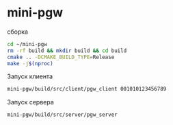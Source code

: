 # mini-pgw


сборка
```bash
cd ~/mini-pgw
rm -rf build && mkdir build && cd build
cmake .. -DCMAKE_BUILD_TYPE=Release
make -j$(nproc)
```

Запуск клиента 
```bash
mini-pgw/build/src/client/pgw_client 001010123456789
```

Запуск сервера
```bash
mini-pgw/build/src/server/pgw_server
```
